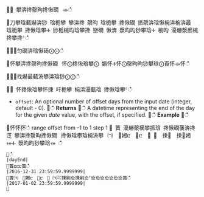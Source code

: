 ਍⌀ 攀渀搀漀昀搀愀礀⠀⤀ഀഀ
਍刀攀琀甀爀渀猀 琀栀攀 攀渀搀 漀昀 琀栀攀 搀愀礀 挀漀渀琀愀椀渀椀渀最 琀栀攀 搀愀琀攀Ⰰ 猀栀椀昀琀攀搀 戀礀 愀渀 漀昀昀猀攀琀Ⰰ 椀昀 瀀爀漀瘀椀搀攀搀⸀ഀഀ
਍⨀⨀匀礀渀琀愀砀⨀⨀ഀഀ
਍怀攀渀搀漀昀搀愀礀⠀怀⨀搀愀琀攀⨀ 嬀怀Ⰰ怀⨀漀昀昀猀攀琀⨀崀怀⤀怀ഀഀ
਍⨀⨀䄀爀最甀洀攀渀琀猀⨀⨀ഀഀ
਍⨀ 怀搀愀琀攀怀㨀 吀栀攀 椀渀瀀甀琀 搀愀琀攀⸀ഀഀ
* `offset`: An optional number of offset days from the input date (integer, default - 0).਍ഀഀ
**Returns**਍ഀഀ
A datetime representing the end of the day for the given *date* value, with the offset, if specified.਍ഀഀ
**Example**਍ഀഀ
<!-- csl -->਍怀怀怀ഀഀ
  range offset from -1 to 1 step 1਍ 簀 瀀爀漀樀攀挀琀 搀愀礀䔀渀搀 㴀 攀渀搀漀昀搀愀礀⠀搀愀琀攀琀椀洀攀⠀㈀　㄀㜀ⴀ　㄀ⴀ　㄀ ㄀　㨀㄀　㨀㄀㜀⤀Ⰰ 漀昀昀猀攀琀⤀ ഀഀ
```਍ഀഀ
|dayEnd|਍簀ⴀⴀⴀ簀ഀഀ
|2016-12-31 23:59:59.9999999|਍簀㈀　㄀㜀ⴀ　㄀ⴀ　㄀ ㈀㌀㨀㔀㤀㨀㔀㤀⸀㤀㤀㤀㤀㤀㤀㤀簀ഀഀ
|2017-01-02 23:59:59.9999999|਍